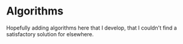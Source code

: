 # Algorithms

Hopefully adding algorithms here that I develop, that I couldn't find a satisfactory solution for elsewhere.
